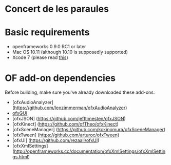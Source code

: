 # Concert de les paraules

# Basic requirements

* openframeworks 0.9.0 RC1 or later
* Mac OS 10.11 (although 10.10 is supposedly supported)
* Xcode 7 (please read [this](http://forum.openframeworks.cc/t/warning-before-upgrading-to-xcode-7/20755))

# OF add-on dependencies

Before building, make sure you've already downloaded these add-ons:

* [ofxAudioAnalyzer] (https://github.com/leozimmerman/ofxAudioAnalyzer)
* [ofxGUI](http://openframeworks.cc/documentation/ofxGui/ofxGui.html)
* [ofxJSON] (https://github.com/jefftimesten/ofxJSON)
* [ofxKinect] (https://github.com/ofTheo/ofxKinect)
* [ofxSceneManager] (https://github.com/kokinomura/ofxSceneManager)
* [ofxTween] (https://github.com/arturoc/ofxTween)
* [ofxUI] (https://github.com/rezaali/ofxUI)
* [ofxXmlSettings] (http://openframeworks.cc/documentation/ofxXmlSettings/ofxXmlSettings.html)